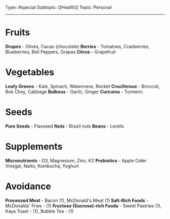 Type: #special 
Subtopic: [[Health]]
Topic: Personal

----
# Fruits

**Drupes** - Olives, Cacao (chocolate)
**Berries** - Tomatoes, Cranberries, Blueberries, Bell Peppers, Grapes
**Citrus** - Grapefruit

# Vegetables

**Leafy Greens** - Kale, Spinach, Watercress, Rocket
**Cruciferous** - Broccoli, Bok Choy, Cabbage
**Bulbous** - Garlic, Ginger
**Curcuma** - Turmeric

# Seeds

**Pure Seeds** - Flaxseed
**Nuts** - Brazil nuts
**Beans** - Lentils

# Supplements

**Micronutrients** - D3, Magnesium, Zinc, K2
**Probiotics** - Apple Cider Vinegar, Natto, Kombucha, Yoghurt

# Avoidance

**Processed Meat** - Bacon (1), McDonald's Meat (1)
**Salt-Rich Foods** - McDonalds' Fries - (1)
**Fructose (Sucrose)-rich Foods** - Sweet Pastries (1), Kaya Toast - (1), Bubble Tea - (1)